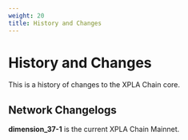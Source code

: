 ```yaml
---
weight: 20
title: History and Changes
---
```


# History and Changes

This is a history of changes to the XPLA Chain core.

## Network Changelogs

**dimension_37-1** is the current XPLA Chain Mainnet.
